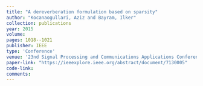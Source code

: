 ```yaml
---
title: "A dereverberation formulation based on sparsity"
author: "Kocanaogullari, Aziz and Bayram, Ilker"
collection: publications
year: 2015
volume: 
pages: 1018--1021
publisher: IEEE
type: 'Conference'
venue: '23nd Signal Processing and Communications Applications Conference (SIU)'
paper-link: "https://ieeexplore.ieee.org/abstract/document/7130005"
code-link: 
comments:
---
```


